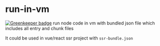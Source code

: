 # run-in-vm

[![Greenkeeper badge](https://badges.greenkeeper.io/JounQin/run-in-vm.svg)](https://greenkeeper.io/)
run node code in vm with bundled json file which includes all entry and chunk files

It could be used in vue/react ssr project with `ssr-bundle.json`
